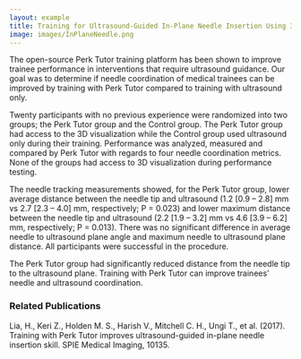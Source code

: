 ```yaml
---
layout: example
title: Training for Ultrasound-Guided In-Plane Needle Insertion Using 3D Visualization
image: images/InPlaneNeedle.png
---
```



The open-source Perk Tutor training platform has been shown to improve trainee performance in interventions that require ultrasound guidance. Our goal was to determine if needle coordination of medical trainees can be improved by training with Perk Tutor compared to training with ultrasound only.

Twenty participants with no previous experience were randomized into two groups; the Perk Tutor group and the Control group. The Perk Tutor group had access to the 3D visualization while the Control group used ultrasound only during their training. Performance was analyzed, measured and compared by Perk Tutor with regards to four needle coordination metrics. None of the groups had access to 3D visualization during performance testing.

The needle tracking measurements showed, for the Perk Tutor group, lower average distance between the needle tip and ultrasound (1.2 [0.9 – 2.8] mm vs 2.7 [2.3 – 4.0] mm, respectively; P = 0.023) and lower maximum distance between the needle tip and ultrasound (2.2 [1.9 – 3.2] mm vs 4.6 [3.9 – 6.2] mm, respectively; P = 0.013). There was no significant difference in average needle to ultrasound plane angle and maximum needle to ultrasound plane distance. All participants were successful in the procedure.

The Perk Tutor group had significantly reduced distance from the needle tip to the ultrasound plane. Training with Perk Tutor can improve trainees’ needle and ultrasound coordination.

### Related Publications

Lia, H., Keri Z., Holden M. S., Harish V., Mitchell C. H., Ungi T., et al. (2017).  Training with Perk Tutor improves ultrasound-guided in-plane needle insertion skill. SPIE Medical Imaging, 10135.